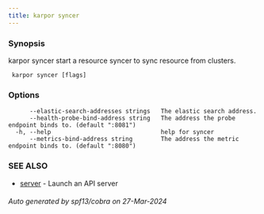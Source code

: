 ```yaml
---
title: karpor syncer
---
```


### Synopsis
karpor syncer start a resource syncer to sync resource from clusters.

```
 karpor syncer [flags]
```

### Options

```
      --elastic-search-addresses strings   The elastic search address.
      --health-probe-bind-address string   The address the probe endpoint binds to. (default ":8081")
  -h, --help                               help for syncer
      --metrics-bind-address string        The address the metric endpoint binds to. (default ":8080")
```

### SEE ALSO

* [server](1-karpor.md)	 - Launch an API server

###### Auto generated by spf13/cobra on 27-Mar-2024

